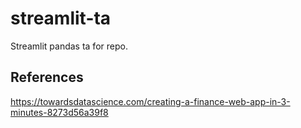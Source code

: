 # streamlit-ta
Streamlit pandas ta for repo.


## References

https://towardsdatascience.com/creating-a-finance-web-app-in-3-minutes-8273d56a39f8
